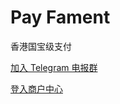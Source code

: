 # Pay Fament

香港国宝级支付

[加入 Telegram 电报群](https://t.me/clouderpays)

[登入商户中心](https://dash.cloudfament.co)
